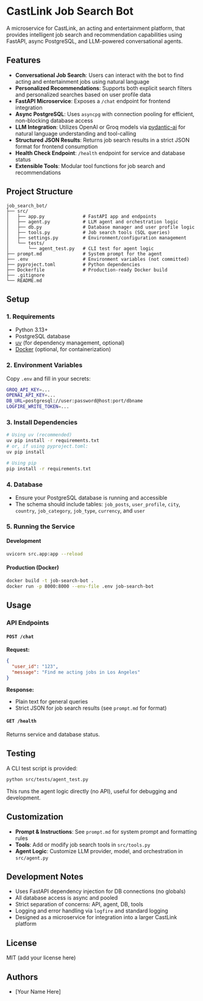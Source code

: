 # CastLink Job Search Bot

A microservice for CastLink, an acting and entertainment platform, that provides intelligent job search and recommendation capabilities using FastAPI, async PostgreSQL, and LLM-powered conversational agents.

## Features

- **Conversational Job Search**: Users can interact with the bot to find acting and entertainment jobs using natural language
- **Personalized Recommendations**: Supports both explicit search filters and personalized searches based on user profile data
- **FastAPI Microservice**: Exposes a `/chat` endpoint for frontend integration
- **Async PostgreSQL**: Uses `asyncpg` with connection pooling for efficient, non-blocking database access
- **LLM Integration**: Utilizes OpenAI or Groq models via [pydantic-ai](https://github.com/pydantic/pydantic-ai) for natural language understanding and tool-calling
- **Structured JSON Results**: Returns job search results in a strict JSON format for frontend consumption
- **Health Check Endpoint**: `/health` endpoint for service and database status
- **Extensible Tools**: Modular tool functions for job search and recommendations

## Project Structure

```
job_search_bot/
├── src/
│   ├── app.py              # FastAPI app and endpoints
│   ├── agent.py            # LLM agent and orchestration logic
│   ├── db.py               # Database manager and user profile logic
│   ├── tools.py            # Job search tools (SQL queries)
│   ├── settings.py         # Environment/configuration management
│   └── tests/
│       └── agent_test.py   # CLI test for agent logic
├── prompt.md               # System prompt for the agent
├── .env                    # Environment variables (not committed)
├── pyproject.toml          # Python dependencies
├── Dockerfile              # Production-ready Docker build
├── .gitignore
└── README.md
```

## Setup

### 1. Requirements

- Python 3.13+
- PostgreSQL database
- [uv](https://github.com/astral-sh/uv) (for dependency management, optional)
- [Docker](https://www.docker.com/) (optional, for containerization)

### 2. Environment Variables

Copy `.env` and fill in your secrets:

```bash
GROQ_API_KEY=...
OPENAI_API_KEY=...
DB_URL=postgresql://user:password@host:port/dbname
LOGFIRE_WRITE_TOKEN=...
```

### 3. Install Dependencies

```bash
# Using uv (recommended)
uv pip install -r requirements.txt
# or, if using pyproject.toml:
uv pip install

# Using pip
pip install -r requirements.txt
```

### 4. Database

- Ensure your PostgreSQL database is running and accessible
- The schema should include tables: `job_posts`, `user_profile`, `city`, `country`, `job_category`, `job_type`, `currency`, and `user`

### 5. Running the Service

#### Development

```bash
uvicorn src.app:app --reload
```

#### Production (Docker)

```bash
docker build -t job-search-bot .
docker run -p 8000:8000 --env-file .env job-search-bot
```

## Usage

### API Endpoints

#### `POST /chat`

**Request:**
```json
{
  "user_id": "123",
  "message": "Find me acting jobs in Los Angeles"
}
```

**Response:**
- Plain text for general queries
- Strict JSON for job search results (see `prompt.md` for format)

#### `GET /health`

Returns service and database status.

## Testing

A CLI test script is provided:

```bash
python src/tests/agent_test.py
```

This runs the agent logic directly (no API), useful for debugging and development.

## Customization

- **Prompt & Instructions**: See `prompt.md` for system prompt and formatting rules
- **Tools**: Add or modify job search tools in `src/tools.py`
- **Agent Logic**: Customize LLM provider, model, and orchestration in `src/agent.py`

## Development Notes

- Uses FastAPI dependency injection for DB connections (no globals)
- All database access is async and pooled
- Strict separation of concerns: API, agent, DB, tools
- Logging and error handling via `logfire` and standard logging
- Designed as a microservice for integration into a larger CastLink platform

## License

MIT (add your license here)

## Authors

- [Your Name Here]